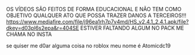 OS VÍDEOS SÃO FEITOS DE FORMA EDUCACIONAL E NÃO TEM COMO OBJETIVO QUALQUER ATO QUE POSSA TRAZER DANOS A TERCEIROS!!!
https://www.mediafire.com/file/j96ea1rh7p7v4md/HS_v2.4.1_2.4.1.apk/file?dkey=d03pl6s2epa&r=404SE ESTIVER FALTANDO ALGUM NO PACK ME CHAMA NO INSTA

se quiser me d0ar alguma coisa no roblox meu nome é Atomicdc19
